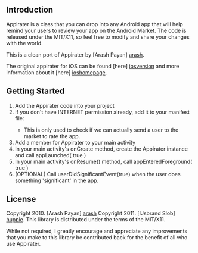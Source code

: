 Introduction
------------
Appirater is a class that you can drop into any Android app that will help remind your users
to review your app on the Android Market. The code is released under the MIT/X11, so feel free to
modify and share your changes with the world.

This is a clean port of Appirater by [Arash Payan] [arash].

The original appirater for iOS can be found [here] [iosversion] and more information about it [here] [ioshomepage].

Getting Started
---------------
1. Add the Appirater code into your project
2. If you don't have INTERNET permission already, add it to your manifest file:
   <uses-permission android:name="android.permission.INTERNET"/>
   * This is only used to check if we can actually send a user to the market to rate the app.
3. Add a member for Appirater to your main activity
4. In your main activity's onCreate method, create the Appirater instance
   and call appLaunched( true )
5. In your main activity's onResume() method, call appEnteredForeground( true )
6. (OPTIONAL) Call userDidSignificantEvent(true) when the user does something 'significant'
   in the app.

License
-------
Copyright 2010. [Arash Payan] [arash]
Copyright 2011. [IJsbrand Slob] [huppie].
This library is distributed under the terms of the MIT/X11.

While not required, I greatly encourage and appreciate any improvements that you make
to this library be contributed back for the benefit of all who use Appirater.

[iosversion]: https://github.com/arashpayan/appirater/
[ioshomepage]: http://arashpayan.com/blog/index.php/2009/09/07/presenting-appirater/
[arash]: http://arashpayan.com
[huppie]:http://ijsbrandslob.com/